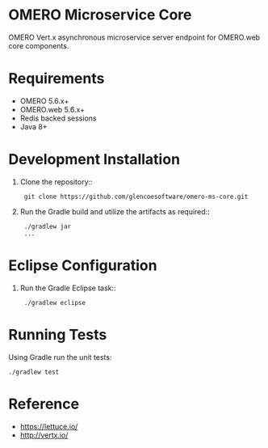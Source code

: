 OMERO Microservice Core
=======================

OMERO Vert.x asynchronous microservice server endpoint for OMERO.web core
components.

Requirements
============

* OMERO 5.6.x+
* OMERO.web 5.6.x+
* Redis backed sessions
* Java 8+

Development Installation
========================

1. Clone the repository::

        git clone https://github.com/glencoesoftware/omero-ms-core.git

1. Run the Gradle build and utilize the artifacts as required::

        ./gradlew jar
        ...

Eclipse Configuration
=====================

1. Run the Gradle Eclipse task::

        ./gradlew eclipse

Running Tests
=============

Using Gradle run the unit tests:

    ./gradlew test

Reference
=========

* https://lettuce.io/
* http://vertx.io/
